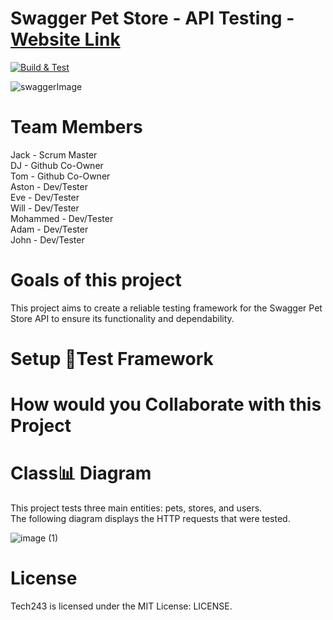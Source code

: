 # Swagger Pet Store - API Testing  - [Website Link](https://petstore.swagger.io/) 

[![Build & Test](https://github.com/W-Gerry/SpartaWebTestingProject/actions/workflows/maven.yml/badge.svg)](https://github.com/W-Gerry/SpartaWebTestingProject/actions/workflows/maven.yml)

![swaggerImage](https://github.com/DiarmuidJackHealy/PetStoreApiTesting/assets/147779056/6de6c14e-c7db-4745-97d7-4a87c4ed4c2f)

# Team Members

Jack - Scrum Master <br>
DJ - Github Co-Owner <br>
Tom - Github Co-Owner <br>
Aston - Dev/Tester<br>
Eve - Dev/Tester<br>
Will - Dev/Tester<br>
Mohammed - Dev/Tester<br>
Adam - Dev/Tester <br>
John - Dev/Tester<br>


# Goals of this project

This project aims to create a reliable testing framework for the Swagger Pet Store API to ensure its functionality and dependability.

# Setup 🧪Test Framework


# How would you Collaborate with this Project


# Class📊 Diagram
This project tests three main entities: pets, stores, and users. <br>
The following diagram displays the HTTP requests that were tested.

![image (1)](https://github.com/DiarmuidJackHealy/PetStoreApiTesting/assets/147779056/959555a5-2e2d-485b-bfb0-d35fa5d5f117)


# License
Tech243 is licensed under the MIT License: LICENSE.
